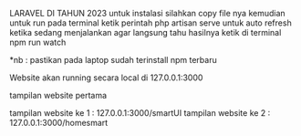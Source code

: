LARAVEL DI TAHUN 2023
untuk instalasi silahkan copy file nya
kemudian untuk run pada terminal ketik perintah
php artisan serve
untuk auto refresh ketika sedang menjalankan agar langsung tahu hasilnya
ketik di terminal
npm run watch

\*nb : pastikan pada laptop sudah terinstall npm terbaru

Website akan running secara local di 127.0.0.1:3000

tampilan website pertama

tampilan website ke 1 : 127.0.0.1:3000/smartUI
tampilan website ke 2 : 127.0.0.1:3000/homesmart

